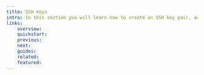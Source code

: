 ```yaml
---
title: SSH keys
intro: In this section you will learn how to create an SSH key pair, add SSH keys to an infrastructure environment, authorize the added keys to allow users to SSH into one or multiple servers and how to remove access from users that should no longer be able to login into servers to which they used to have access.
links:
    overview:
    quickstart:
    previous:
    next:
    guides:
    related:
    featured:
---
```

